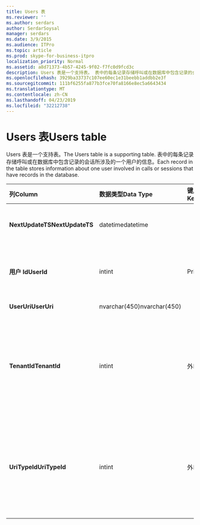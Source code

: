 ```yaml
---
title: Users 表
ms.reviewer: ''
ms.author: serdars
author: SerdarSoysal
manager: serdars
ms.date: 3/9/2015
ms.audience: ITPro
ms.topic: article
ms.prod: skype-for-business-itpro
localization_priority: Normal
ms.assetid: a8d71373-4b57-4245-9f02-f7fc0d9fcd3c
description: Users 表是一个支持表。 表中的每条记录存储呼叫或在数据库中包含记录的会话所涉及的一个用户的信息。
ms.openlocfilehash: 3929ba33737c107ee60ec1e31beebb1addbb2e3f
ms.sourcegitcommit: 111bf6255fa877b3fce70fa8166e8ec5a6643434
ms.translationtype: MT
ms.contentlocale: zh-CN
ms.lasthandoff: 04/23/2019
ms.locfileid: "32212738"
---
```

# <a name="users-table"></a><span data-ttu-id="ef7d2-104">Users 表</span><span class="sxs-lookup"><span data-stu-id="ef7d2-104">Users table</span></span>
 
<span data-ttu-id="ef7d2-105">Users 表是一个支持表。</span><span class="sxs-lookup"><span data-stu-id="ef7d2-105">The Users table is a supporting table.</span></span> <span data-ttu-id="ef7d2-106">表中的每条记录存储呼叫或在数据库中包含记录的会话所涉及的一个用户的信息。</span><span class="sxs-lookup"><span data-stu-id="ef7d2-106">Each record in the table stores information about one user involved in calls or sessions that have records in the database.</span></span>
  
|<span data-ttu-id="ef7d2-107">**列**</span><span class="sxs-lookup"><span data-stu-id="ef7d2-107">**Column**</span></span>|<span data-ttu-id="ef7d2-108">**数据类型**</span><span class="sxs-lookup"><span data-stu-id="ef7d2-108">**Data Type**</span></span>|<span data-ttu-id="ef7d2-109">**键/索引**</span><span class="sxs-lookup"><span data-stu-id="ef7d2-109">**Key/Index**</span></span>|<span data-ttu-id="ef7d2-110">**详细信息**</span><span class="sxs-lookup"><span data-stu-id="ef7d2-110">**Details**</span></span>|
|:-----|:-----|:-----|:-----|
|<span data-ttu-id="ef7d2-111">**NextUpdateTS**</span><span class="sxs-lookup"><span data-stu-id="ef7d2-111">**NextUpdateTS**</span></span> <br/> |<span data-ttu-id="ef7d2-112">datetime</span><span class="sxs-lookup"><span data-stu-id="ef7d2-112">datetime</span></span>  <br/> ||<span data-ttu-id="ef7d2-113">供内部使用的时间戳。</span><span class="sxs-lookup"><span data-stu-id="ef7d2-113">Time stamp for internal use.</span></span>  <br/> |
|<span data-ttu-id="ef7d2-114">**用户 Id**</span><span class="sxs-lookup"><span data-stu-id="ef7d2-114">**UserId**</span></span> <br/> |<span data-ttu-id="ef7d2-115">int</span><span class="sxs-lookup"><span data-stu-id="ef7d2-115">int</span></span>  <br/> |<span data-ttu-id="ef7d2-116">Primary</span><span class="sxs-lookup"><span data-stu-id="ef7d2-116">Primary</span></span>  <br/> |<span data-ttu-id="ef7d2-117">标识此用户的唯一编号。</span><span class="sxs-lookup"><span data-stu-id="ef7d2-117">Unique number identifying this user.</span></span>  <br/> |
|<span data-ttu-id="ef7d2-118">**UserUri**</span><span class="sxs-lookup"><span data-stu-id="ef7d2-118">**UserUri**</span></span> <br/> |<span data-ttu-id="ef7d2-119">nvarchar(450)</span><span class="sxs-lookup"><span data-stu-id="ef7d2-119">nvarchar(450)</span></span>  <br/> | <br/> |<span data-ttu-id="ef7d2-120">用户 URI。</span><span class="sxs-lookup"><span data-stu-id="ef7d2-120">User URI.</span></span>  <br/> |
|<span data-ttu-id="ef7d2-121">**TenantId**</span><span class="sxs-lookup"><span data-stu-id="ef7d2-121">**TenantId**</span></span> <br/> |<span data-ttu-id="ef7d2-122">int</span><span class="sxs-lookup"><span data-stu-id="ef7d2-122">int</span></span>  <br/> |<span data-ttu-id="ef7d2-123">外</span><span class="sxs-lookup"><span data-stu-id="ef7d2-123">Foreign</span></span>  <br/> |<span data-ttu-id="ef7d2-124">此用户的租户 id。</span><span class="sxs-lookup"><span data-stu-id="ef7d2-124">This user's Tenant ID.</span></span> <span data-ttu-id="ef7d2-125">请参阅[Tenants 表](tenants.md)的详细信息。</span><span class="sxs-lookup"><span data-stu-id="ef7d2-125">See the [Tenants table](tenants.md) for more information.</span></span> <br/> |
|<span data-ttu-id="ef7d2-126">**UriTypeId**</span><span class="sxs-lookup"><span data-stu-id="ef7d2-126">**UriTypeId**</span></span> <br/> |<span data-ttu-id="ef7d2-127">int</span><span class="sxs-lookup"><span data-stu-id="ef7d2-127">int</span></span>  <br/> |<span data-ttu-id="ef7d2-128">外</span><span class="sxs-lookup"><span data-stu-id="ef7d2-128">Foreign</span></span>  <br/> |<span data-ttu-id="ef7d2-129">此用户的 URI 类型。</span><span class="sxs-lookup"><span data-stu-id="ef7d2-129">This user's URI type.</span></span> <span data-ttu-id="ef7d2-130">请参阅[UriTypes 表](uritypes.md)的详细信息。</span><span class="sxs-lookup"><span data-stu-id="ef7d2-130">See the [UriTypes table](uritypes.md) for more information.</span></span> <br/> |
   

